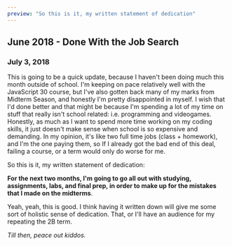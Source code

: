 ```yaml
---
preview: "So this is it, my written statement of dedication"
---
```


## June 2018 - Done With the Job Search

### July 3, 2018

This is going to be a quick update, because I haven't been doing much this month outside of school. I'm keeping on pace relatively well with the JavaScript 30 course, but I've also gotten back many of my marks from Midterm Season, and honestly I'm pretty disappointed in myself. I wish that I'd done better and that might be because I'm spending a lot of my time on stuff that really isn't school related: i.e. programming and videogames. Honestly, as much as I want to spend more time working on my coding skills, it just doesn't make sense when school is so expensive and demanding. In my opinion, it's like two full time jobs (class + homework), and I'm the one paying them, so If I already got the bad end of this deal, failing a course, or a term would only do worse for me.

So this is it, my written statement of dedication:

**For the next two months, I'm going to go all out with studying, assignments, labs, and final prep, in order to make up for the mistakes that I made on the midterms**.

Yeah, yeah, this is good. I think having it written down will give me some sort of holistic sense of dedication.
That, or I'll have an audience for my repeating the 2B term.

_Till then, peace out kiddos._
